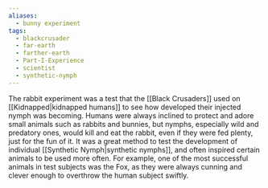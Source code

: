 ```yaml
---
aliases:
  - bunny experiment
tags:
  - blackcrusader
  - far-earth
  - farther-earth
  - Part-I-Experience
  - scientist
  - synthetic-nymph
---
```

The rabbit experiment was a test that the [[Black Crusaders]] used on [[Kidnapped|kidnapped humans]] to see how developed their injected nymph was becoming. Humans were always inclined to protect and adore small animals such as rabbits and bunnies, but nymphs, especially wild and predatory ones, would kill and eat the rabbit, even if they were fed plenty, just for the fun of it. It was a great method to test the development of individual [[Synthetic Nymph|synthetic nymphs]], and often inspired certain animals to be used more often. For example, one of the most successful animals in test subjects was the Fox, as they were always cunning and clever enough to overthrow the human subject swiftly.
